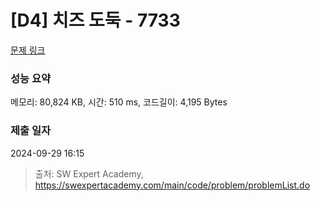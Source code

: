 # [D4] 치즈 도둑 - 7733 

[문제 링크](https://swexpertacademy.com/main/code/problem/problemDetail.do?contestProbId=AWrDOdQqRCUDFARG) 

### 성능 요약

메모리: 80,824 KB, 시간: 510 ms, 코드길이: 4,195 Bytes

### 제출 일자

2024-09-29 16:15



> 출처: SW Expert Academy, https://swexpertacademy.com/main/code/problem/problemList.do